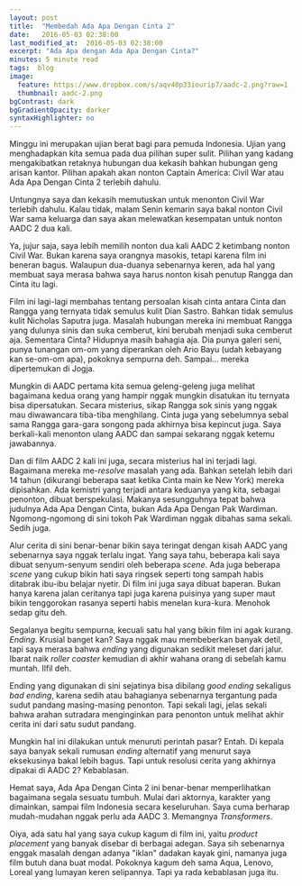 ```yaml
---
layout: post
title:  "Membedah Ada Apa Dengan Cinta 2"
date:   2016-05-03 02:38:00
last_modified_at:  2016-05-03 02:38:00
excerpt: "Ada Apa dengan Ada Apa Dengan Cinta?"
minutes: 5 minute read
tags:  blog
image:
  feature: https://www.dropbox.com/s/aqv40p33iourip7/aadc-2.png?raw=1
  thumbnail: aadc-2.png
bgContrast: dark
bgGradientOpacity: darker
syntaxHighlighter: no
---
```


Minggu ini merupakan ujian berat bagi para pemuda Indonesia. Ujian yang menghadapkan kita semua pada dua pilihan super sulit. Pilihan yang kadang mengakibatkan retaknya hubungan dua kekasih bahkan hubungan geng arisan kantor. Pilihan apakah akan nonton Captain America: Civil War atau Ada Apa Dengan Cinta 2 terlebih dahulu.

Untungnya saya dan kekasih memutuskan untuk menonton Civil War terlebih dahulu. Kalau tidak, malam Senin kemarin saya bakal nonton Civil War sama keluarga dan saya akan melewatkan kesempatan untuk nonton AADC 2 dua kali.

Ya, jujur saja, saya lebih memilih nonton dua kali AADC 2 ketimbang nonton Civil War. Bukan karena saya orangnya masokis, tetapi karena film ini beneran bagus. Walaupun dua-duanya sebenarnya keren, ada hal yang membuat saya merasa bahwa saya harus nonton kisah penutup Rangga dan Cinta itu lagi.

Film ini lagi-lagi membahas tentang persoalan kisah cinta antara Cinta dan Rangga yang ternyata tidak semulus kulit Dian Sastro. Bahkan tidak semulus kulit Nicholas Saputra juga. Masalah hubungan mereka ini membuat Rangga yang dulunya sinis dan suka cemberut, kini berubah menjadi suka cemberut aja. Sementara Cinta? Hidupnya masih bahagia aja. Dia punya galeri seni, punya tunangan om-om yang diperankan oleh Ario Bayu (udah kebayang kan se-om-om apa), pokoknya sempurna deh. Sampai... mereka dipertemukan di Jogja.

<div class="img img--fullContainer img--14xLeading desaturate" style="background-image: url(https://www.dropbox.com/s/n4vk2c097z3duxo/aadc-2-trailer.jpg?raw=1);"></div>

Mungkin di AADC pertama kita semua geleng-geleng juga melihat bagaimana kedua orang yang hampir nggak mungkin disatukan itu ternyata bisa dipersatukan. Secara misterius, sikap Rangga sok sinis yang nggak mau diwawancara tiba-tiba menghilang. Cinta juga yang sebelumnya sebal sama Rangga gara-gara songong pada akhirnya bisa kepincut juga. Saya berkali-kali menonton ulang AADC dan sampai sekarang nggak ketemu jawabannya.

Dan di film AADC 2 kali ini juga, secara misterius hal ini terjadi lagi. Bagaimana mereka me-*resolve* masalah yang ada. Bahkan setelah lebih dari 14 tahun (dikurangi beberapa saat ketika Cinta main ke New York) mereka dipisahkan. Ada kemistri yang terjadi antara keduanya yang kita, sebagai penonton, dibuat berspekulasi. Makanya sesungguhnya tepat bahwa judulnya Ada Apa Dengan Cinta, bukan Ada Apa Dengan Pak Wardiman. Ngomong-ngomong di sini tokoh Pak Wardiman nggak dibahas sama sekali. Sedih juga.

Alur cerita di sini benar-benar bikin saya teringat dengan kisah AADC yang sebenarnya saya nggak terlalu ingat. Yang saya tahu, beberapa kali saya dibuat senyum-senyum sendiri oleh beberapa *scene*. Ada juga beberapa *scene* yang cukup bikin hati saya ringsek seperti tong sampah habis ditabrak ibu-ibu belajar nyetir. Di film ini juga saya dibuat baperan. Bukan hanya karena jalan ceritanya tapi juga karena puisinya yang super maut bikin tenggorokan rasanya seperti habis menelan kura-kura. Menohok sedap gitu deh.

<div class="img img--fullContainer img--14xLeading desaturate" style="background-image: url(https://www.dropbox.com/s/43um10jivredcxp/dian-sastro-jahat.jpg?raw=1);"></div>

Segalanya begitu sempurna, kecuali satu hal yang bikin film ini agak kurang. *Ending*. Krusial banget kan? Saya nggak mau membeberkan banyak detil, tapi saya merasa bahwa *ending* yang digunakan sedikit meleset dari jalur. Ibarat naik *roller coaster* kemudian di akhir wahana orang di sebelah kamu muntah. Ilfil deh.


Ending yang digunakan di sini sejatinya bisa dibilang *good ending* sekaligus *bad ending*, karena sedih atau bahagianya sebenarnya tergantung pada sudut pandang masing-masing penonton. Tapi sekali lagi, jelas sekali bahwa arahan sutradara menginginkan para penonton untuk melihat akhir cerita ini dari satu sudut pandang.

Mungkin hal ini dilakukan untuk menuruti perintah pasar? Entah. Di kepala saya banyak sekali rumusan *ending* alternatif yang menurut saya eksekusinya bakal lebih bagus. Tapi untuk resolusi cerita yang akhirnya dipakai di AADC 2? Kebablasan.

Hemat saya, Ada Apa Dengan Cinta 2 ini benar-benar memperlihatkan bagaimana segala sesuatu tumbuh. Mulai dari aktornya, karakter yang dimainkan, sampai film Indonesia secara keseluruhan. Saya cuma berharap mudah-mudahan nggak perlu ada AADC 3. Memangnya *Transformers*.

Oiya, ada satu hal yang saya cukup kagum di film ini, yaitu *product placement* yang banyak disebar di berbagai adegan. Saya sih sebenarnya enggak masalah dengan adanya "iklan" dadakan kayak gini, namanya juga film butuh dana buat modal. Pokoknya kagum deh sama Aqua, Lenovo, Loreal yang lumayan keren selipannya. Tapi ya rada kebablasan juga itu.

<div class="img img--fullContainer img--14xLeading desaturate" style="background-image: url(https://tinkermanliskrafa.files.wordpress.com/2016/04/giphy-2.gif);"></div>
